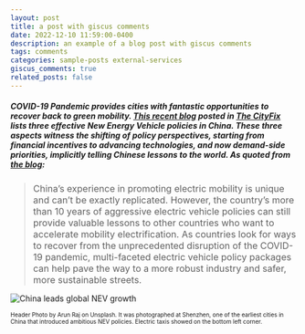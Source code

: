 ```yaml
---
layout: post
title: a post with giscus comments
date: 2022-12-10 11:59:00-0400
description: an example of a blog post with giscus comments
tags: comments
categories: sample-posts external-services
giscus_comments: true
related_posts: false
---
```

##### COVID-19 Pandemic provides cities with fantastic opportunities to recover back to green mobility. [This recent blog](https://thecityfix.com/blog/3-lessons-chinas-rocket-growth-electric-vehicles-xiangyi-li-shiyong-qiu-ge-shi/) posted in [The CityFix](https://thecityfix.com/) lists three effective New Energy Vehicle policies in China. These three aspects witness the shifting of policy perspectives, starting from financial incentives to advancing technologies, and now demand-side priorities, implicitly telling Chinese lessons to the world. As quoted from [the blog](https://thecityfix.com/blog/3-lessons-chinas-rocket-growth-electric-vehicles-xiangyi-li-shiyong-qiu-ge-shi/):

><font size=3>China’s experience in promoting electric mobility is unique and can’t be exactly replicated. However, the country’s more than 10 years of aggressive electric vehicle policies can still provide valuable lessons to other countries who want to accelerate mobility electrification. As countries look for ways to recover from the unprecedented disruption of the COVID-19 pandemic, multi-faceted electric vehicle policy packages can help pave the way to a more robust industry and safer, more sustainable streets.</font>

![China leads global NEV growth](https://thecityfix.com/wp-content/uploads/2020/08/20.02.26-EV-v2-01.png)

<font size=1>Header Photo by Arun Raj on Unsplash. It was photographed at Shenzhen, one of the earliest cities in China that introduced ambitious NEV policies. Electric taxis showed on the bottom left corner.</font>
